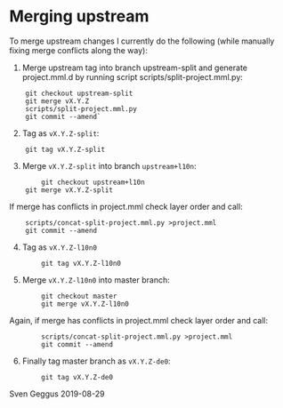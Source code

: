 # Merging upstream

To merge upstream changes I currently do the following
(while manually fixing merge conflicts along the way):

1. Merge upstream tag into branch upstream-split and generate project.mml.d
   by running script scripts/split-project.mml.py:
```
	git checkout upstream-split
	git merge vX.Y.Z
	scripts/split-project.mml.py
	git commit --amend`
```
   
2. Tag as `vX.Y.Z-split`:

```
	git tag vX.Y.Z-split
```

3. Merge `vX.Y.Z-split` into branch `upstream+l10n`:
```
        git checkout upstream+l10n
	git merge vX.Y.Z-split
```

If merge has conflicts in project.mml check layer order and call:
```
	scripts/concat-split-project.mml.py >project.mml
	git commit --amend
```


4. Tag as `vX.Y.Z-l10n0`

```
        git tag vX.Y.Z-l10n0
```

5. Merge `vX.Y.Z-l10n0` into master branch:
```
        git checkout master
        git merge vX.Y.Z-l10n0
```

Again, if merge has conflicts in project.mml check layer order and call:
```
        scripts/concat-split-project.mml.py >project.mml
        git commit --amend
```


6. Finally tag master branch as `vX.Y.Z-de0`:
```
        git tag vX.Y.Z-de0
```

Sven Geggus 2019-08-29
